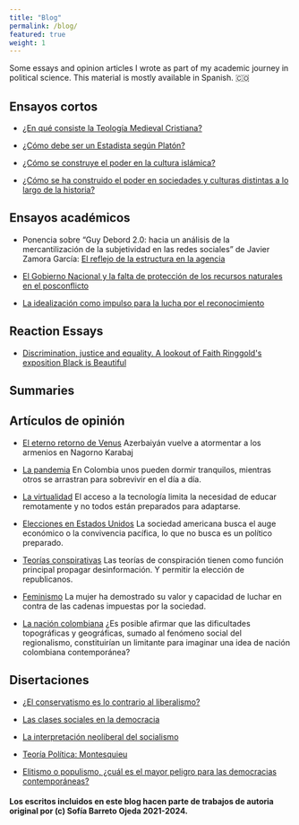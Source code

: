 ```yaml
---
title: "Blog"
permalink: /blog/
featured: true
weight: 1
---
```


Some essays and opinion articles I wrote as part of my academic journey in political science. This material is mostly available in Spanish. 🇨🇴

## Ensayos cortos

- [¿En qué consiste la Teología Medieval Cristiana?](/essays/teologia-medieval-cristiana/)

- [¿Cómo debe ser un Estadista según Platón?](/essays/como-debe-ser-un-estadista/)

- [¿Cómo se construye el poder en la cultura islámica?](/essays/poder-en-cultura-islamica/)

- [¿Cómo se ha construido el poder en sociedades y culturas distintas a lo largo de la historia?](/essays/como-se-ha-construido-el-poder/)

## Ensayos académicos

- Ponencia sobre “Guy Debord 2.0: hacia un análisis de la mercantilización de la subjetividad en las redes sociales” de Javier Zamora García: [El reflejo de la estructura en la agencia](/essays/estructura-en-la-agencia)

- [El Gobierno Nacional y la falta de protección de los recursos naturales en el posconflicto ](/essays/proteccion-de-los-recursos-naturales)

- [La idealización como impulso para la lucha por el reconocimiento](/essays/idealizacion-para-impulsar-la-lucha)

## Reaction Essays

- [Discrimination, justice and equality. A lookout of Faith Ringgold's exposition Black is Beautiful](/essays/discrimination-justice-and-equality)

## Summaries

## Artículos de opinión

- [El eterno retorno de Venus](/opinion/el-eterno-retorno-de-venus/)
  Azerbaiyán vuelve a atormentar a los armenios en Nagorno Karabaj

- [La pandemia](/opinion/unos-gritan-otros-duermen/)
  En Colombia unos pueden dormir tranquilos, mientras otros se arrastran para sobrevivir en el día a día.

- [La virtualidad](/opinion/clases-virtuales)
  El acceso a la tecnología limita la necesidad de educar remotamente y no todos están preparados para adaptarse.

- [Elecciones en Estados Unidos](/opinion/elecciones-presidenciales-eeuu-2020)
  La sociedad americana busca el auge económico o la convivencia pacífica, lo que no busca es un político preparado.

- [Teorías conspirativas](/opinion/teorias-conspirativas)
  Las teorías de conspiración tienen como función principal propagar desinformación. Y permitir la elección de republicanos.

- [Feminismo](/opinion/historicas-no-histericas)
  La mujer ha demostrado su valor y capacidad de luchar en contra de las cadenas impuestas por la sociedad.

- [La nación colombiana](/opinion/dentro-del-corazon-andino)
  ¿Es posible afirmar que las dificultades topográficas y geográficas, sumado al fenómeno social del regionalismo, constituirían un limitante para imaginar una idea de nación colombiana contemporánea?

## Disertaciones

- [¿El conservatismo es lo contrario al liberalismo?](/essays/conservatismo-vs-liberalismo/)

- [Las clases sociales en la democracia](/essays/clases-sociales-y-democracia/)

- [La interpretación neoliberal del socialismo](/essays/interpretacion-neoliberal-socialismo)

- [Teoría Política: Montesquieu](/essays/teoria-politica-montesquieu)

- [Elitismo o populismo, ¿cuál es el mayor peligro para las democracias contemporáneas?](/essays/elitismo-vs-populismo)

#### Los escritos incluidos en este blog hacen parte de trabajos de autoria original por (c) Sofía Barreto Ojeda 2021-2024.
